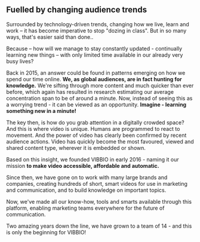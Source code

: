 ## Fuelled by changing audience trends

Surrounded by technology-driven trends, changing how we live, learn and work – it has become imperative to stop "dozing in class". But in so many ways, that's easier said than done..

Because – how will we manage to stay constantly updated - continually learning new things – with only limited time available in our already very busy lives?

Back in 2015, an answer could be found in patterns emerging on how we spend our time online. **We, as global audiences, are in fact hunting for knowledge.** We're sifting through more content and much quicker than ever before, which again has resulted in research estimating our average concentration span to be of around a minute. Now, instead of seeing this as a worrying trend - it can be viewed as an opportunity. **Imagine - learning something new in a minute!**

The key then, is how do you grab attention in a digitally crowded space?
And this is where video is unique. Humans are programmed to react to movement. And the power of video has clearly been confirmed by recent audience actions. Video has quickly become the most favoured, viewed and shared content type, wherever it is embedded or shown.

Based on this insight, we founded VIBBIO in early 2016 - naming it our mission **to make video accessible, affordable and automatic.**

Since then, we have gone on to work with many large brands and companies, creating hundreds of short, smart videos for use in marketing and communication, and to build knowledge on important topics.

Now, we've made all our know-how, tools and smarts available through this platform, enabling marketing teams everywhere for the future of communication.

Two amazing years down the line, we have grown to a team of 14 - and this is only the beginning for VIBBIO!
